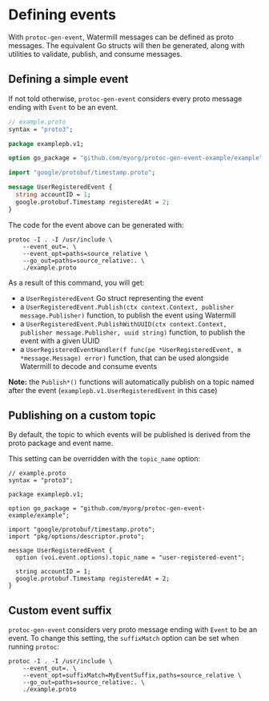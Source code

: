 # Defining events

With `protoc-gen-event`, Watermill messages can be defined as proto messages.
The equivalent Go structs will then be generated, along with utilities to
validate, publish, and consume messages.

## Defining a simple event

If not told otherwise, `protoc-gen-event` considers every proto message ending with `Event` to be an event.

```protobuf
// example.proto
syntax = "proto3";

package examplepb.v1;

option go_package = "github.com/myorg/protoc-gen-event-example/example";

import "google/protobuf/timestamp.proto";

message UserRegisteredEvent {
  string accountID = 1;
  google.protobuf.Timestamp registeredAt = 2;
}
```

The code for the event above can be generated with:

```{.shell hl_lines="2-3"}
protoc -I . -I /usr/include \
    --event_out=. \
    --event_opt=paths=source_relative \
    --go_out=paths=source_relative:. \
    ./example.proto
```

As a result of this command, you will get:

* a `UserRegisteredEvent` Go struct representing the event
* a `UserRegisteredEvent.Publish(ctx context.Context, publisher message.Publisher)` function, to publish the event using Watermill
* a `UserRegisteredEvent.PublishWithUUID(ctx context.Context, publisher message.Publisher, uuid string)` function, to publish the event with a given UUID
* a `UserRegisteredEventHandler(f func(pe *UserRegisteredEvent, m *message.Message) error)` function, that can be used alongside Watermill to decode and consume events

**Note:** the `Publish*()` functions will automatically publish on a topic named after the event (`examplepb.v1.UserRegisteredEvent` in this case)

## Publishing on a custom topic

By default, the topic to which events will be published is derived from the proto package and event name.

This setting can be overridden with the `topic_name` option:

```{.protobuf hl_lines="9 12"}
// example.proto
syntax = "proto3";

package examplepb.v1;

option go_package = "github.com/myorg/protoc-gen-event-example/example";

import "google/protobuf/timestamp.proto";
import "pkg/options/descriptor.proto";

message UserRegisteredEvent {
  option (voi.event.options).topic_name = "user-registered-event";
  
  string accountID = 1;
  google.protobuf.Timestamp registeredAt = 2;
}
```

## Custom event suffix

`protoc-gen-event` considers very proto message ending with `Event` to be an event.
To change this setting, the `suffixMatch` option can be set when running `protoc`:

```{.shell hl_lines="3"}
protoc -I . -I /usr/include \
    --event_out=. \
    --event_opt=suffixMatch=MyEventSuffix,paths=source_relative \
    --go_out=paths=source_relative:. \
    ./example.proto
```